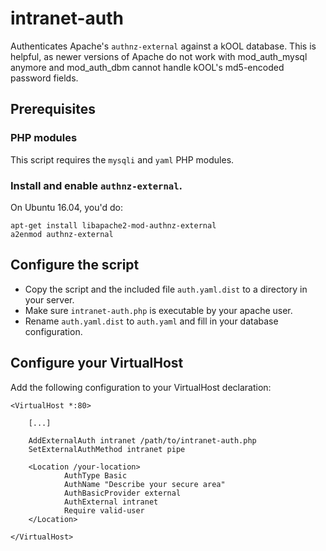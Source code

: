 intranet-auth
=============

Authenticates Apache's `authnz-external` against a kOOL database.
This is helpful, as newer versions of Apache do not work with mod_auth_mysql anymore and mod_auth_dbm cannot handle kOOL's md5-encoded password fields.

## Prerequisites
### PHP modules
This script requires the `mysqli` and `yaml` PHP modules.

### Install and enable `authnz-external`. 

On Ubuntu 16.04, you'd do:

    apt-get install libapache2-mod-authnz-external
    a2enmod authnz-external
    
## Configure the script
* Copy the script and the included file `auth.yaml.dist` to a directory in your server.
* Make sure `intranet-auth.php` is executable by your apache user.
* Rename `auth.yaml.dist` to `auth.yaml` and fill in your database configuration.

## Configure your VirtualHost

Add the following configuration to your VirtualHost declaration:

    <VirtualHost *:80>
    	
        [...]
    
        AddExternalAuth intranet /path/to/intranet-auth.php
        SetExternalAuthMethod intranet pipe
    
        <Location /your-location>
                AuthType Basic
                AuthName "Describe your secure area"
                AuthBasicProvider external
                AuthExternal intranet
                Require valid-user
        </Location>
    
    </VirtualHost>
    

    